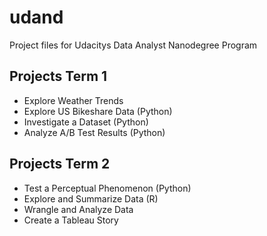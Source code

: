 # udand
Project files for Udacitys Data Analyst Nanodegree Program

## Projects Term 1

- Explore Weather Trends
- Explore US Bikeshare Data (Python)
- Investigate a Dataset (Python)
- Analyze A/B Test Results (Python)

## Projects Term 2

- Test a Perceptual Phenomenon (Python)
- Explore and Summarize Data (R)
- Wrangle and Analyze Data
- Create a Tableau Story
